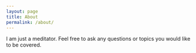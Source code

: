 ```yaml
---
layout: page
title: About
permalink: /about/
---
```


I am just a meditator. Feel free to ask any questions or topics you would like to be covered.
